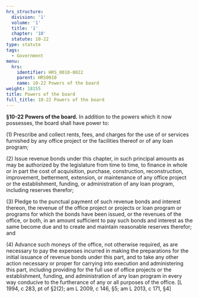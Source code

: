 ```yaml
---
hrs_structure:
  division: '1'
  volume: '1'
  title: '1'
  chapter: '10'
  statute: 10-22
type: statute
tags:
  - Government
menu:
  hrs:
    identifier: HRS_0010-0022
    parent: HRS0010
    name: 10-22 Powers of the board
weight: 18155
title: Powers of the board
full_title: 10-22 Powers of the board
---
```

**§10-22 Powers of the board.** In addition to the powers which it now possesses, the board shall have power to:

(1) Prescribe and collect rents, fees, and charges for the use of or services furnished by any office project or the facilities thereof or of any loan program;

(2) Issue revenue bonds under this chapter, in such principal amounts as may be authorized by the legislature from time to time, to finance in whole or in part the cost of acquisition, purchase, construction, reconstruction, improvement, betterment, extension, or maintenance of any office project or the establishment, funding, or administration of any loan program, including reserves therefor;

(3) Pledge to the punctual payment of such revenue bonds and interest thereon, the revenue of the office project or projects or loan program or programs for which the bonds have been issued, or the revenues of the office, or both, in an amount sufficient to pay such bonds and interest as the same become due and to create and maintain reasonable reserves therefor; and

(4) Advance such moneys of the office, not otherwise required, as are necessary to pay the expenses incurred in making the preparations for the initial issuance of revenue bonds under this part, and to take any other action necessary or proper for carrying into execution and administering this part, including providing for the full use of office projects or the establishment, funding, and administration of any loan program in every way conducive to the furtherance of any or all purposes of the office. [L 1994, c 283, pt of §2(2); am L 2009, c 146, §5; am L 2013, c 171, §4]